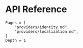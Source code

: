 # API Reference

```@index
Pages = [
    "providers/identity.md",
    "providers/localization.md",
]
Depth = 1
